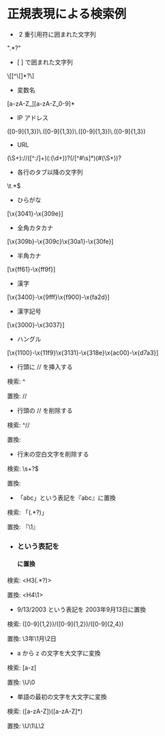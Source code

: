 #  正規表現による検索例

-  2 重引用符に囲まれた文字列

".\*?"
- \[ \] で囲まれた文字列

\\\[\[^\\\[\]\*?\\\]
- 変数名

\[a-zA-Z\_\]\[a-zA-Z\_0-9\]\*
- IP アドレス

(\[0-9\]{1,3})\\.(\[0-9\]{1,3})\\.(\[0-9\]{1,3})\\.(\[0-9\]{1,3})
- URL

(\\S+)://(\[^:/\]+)(:(\\d+))?(/\[^#\\s\]\*)(#(\\S+))?
- 各行のタブ以降の文字列

\\t.\*$
- ひらがな

\[\\x{3041}-\\x{309e}\]
- 全角カタカナ

\[\\x{309b}-\\x{309c}\\x{30a1}-\\x{30fe}\]
- 半角カナ

\[\\x{ff61}-\\x{ff9f}\]
- 漢字

\[\\x{3400}-\\x{9fff}\\x{f900}-\\x{fa2d}\]
- 漢字記号

\[\\x{3000}-\\x{3037}\]
- ハングル

\[\\x{1100}-\\x{11f9}\\x{3131}-\\x{318e}\\x{ac00}-\\x{d7a3}\]
- 行頭に // を挿入する

検索: ^

置換: //
- 行頭の // を削除する

検索: ^//

置換:
- 行末の空白文字を削除する

検索: \\s+?$

置換:
- 「abc」という表記を『abc』に置換

検索: 「(.\*?)」

置換: 『\\1』
- <H3 ...> という表記を <H4 ...> に置換

検索: <H3(.\*?)>

置換: <H4\\1>
- 9/13/2003 という表記を 2003年9月13日に置換

検索: (\[0-9\]{1,2})/(\[0-9\]{1,2})/(\[0-9\]{2,4})

置換: \\3年\\1月\\2日
- a から z の文字を大文字に変換

検索: \[a-z\]

置換: \\U\\0
- 単語の最初の文字を大文字に変換

検索: (\[a-zA-Z\])(\[a-zA-Z\]\*)

置換: \\U\\1\\L\\2
